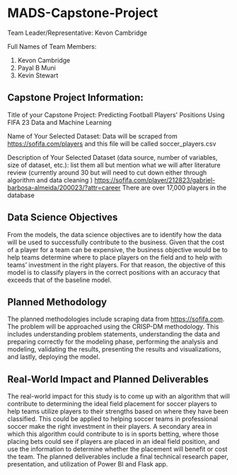 # MADS-Capstone-Project
Team Leader/Representative: Kevon Cambridge

Full Names of Team Members: 
1. Kevon Cambridge
2. Payal B Muni
3. Kevin Stewart

## Capstone Project Information:

Title of your Capstone Project: Predicting Football Players' Positions Using FIFA 23 Data and Machine Learning

Name of Your Selected Dataset: Data will be scraped from https://sofifa.com/players and this file will be called soccer_players.csv

Description of Your Selected Dataset (data source, number of variables, size of dataset, etc.): 
list them all but mention what we will after literature review (currently around 30 but will need to cut down either through algorithm and data cleaning )
https://sofifa.com/player/212823/gabriel-barbosa-almeida/200023/?attr=career
There are over 17,000 players in the database

## Data Science Objectives

From the models, the data science objectives are to identify how the data will be used to successfully contribute to the business. Given that the cost of a player for a team can be expensive, the business objective would be to help teams determine where to place players on the field and to help with teams’ investment in the right players. For that reason, the objective of this model is to classify players in the correct positions with an accuracy that exceeds that of the baseline model. 

## Planned Methodology 

The planned methodologies include scraping data from https://sofifa.com. The problem will be approached using the CRISP-DM methodology. This includes understanding problem statements, understanding the data and preparing correctly for the modeling phase, performing the analysis and modeling, validating the results, presenting the results and visualizations, and lastly, deploying the model. 

## Real-World Impact and Planned Deliverables

The real-world impact for this study is to come up with an algorithm that will contribute to determining the ideal field placement for soccer players to help teams utilize players to their strengths based on where they have been classified. This could be applied to helping soccer teams in professional soccer make the right investment in their players. A secondary area in which this algorithm could contribute to is in sports betting, where those placing bets could see if players are placed in an ideal field position, and use the information to determine whether the placement will benefit or cost the team. 
The planned deliverables include a final technical research paper, presentation, and utilization of Power BI and  Flask app. 


